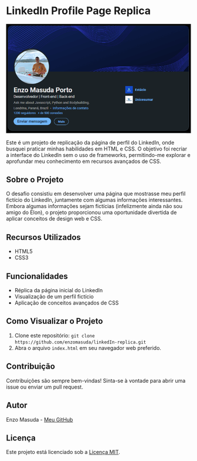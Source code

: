 # LinkedIn Profile Page Replica

![LinkedIn Replica](./assets/img/project_cover.png)

Este é um projeto de replicação da página de perfil do LinkedIn, onde busquei praticar minhas habilidades em HTML e CSS. O objetivo foi recriar a interface do LinkedIn sem o uso de frameworks, permitindo-me explorar e aprofundar meu conhecimento em recursos avançados de CSS.

## Sobre o Projeto

O desafio consistiu em desenvolver uma página que mostrasse meu perfil fictício do LinkedIn, juntamente com algumas informações interessantes. Embora algumas informações sejam fictícias (infelizmente ainda não sou amigo do Elon), o projeto proporcionou uma oportunidade divertida de aplicar conceitos de design web e CSS.

## Recursos Utilizados

- HTML5
- CSS3

## Funcionalidades

- Réplica da página inicial do LinkedIn
- Visualização de um perfil fictício
- Aplicação de conceitos avançados de CSS

## Como Visualizar o Projeto

1. Clone este repositório: `git clone https://github.com/enzomasuda/linkedIn-replica.git`
2. Abra o arquivo `index.html` em seu navegador web preferido.

## Contribuição

Contribuições são sempre bem-vindas! Sinta-se à vontade para abrir uma issue ou enviar um pull request.

## Autor

Enzo Masuda - [Meu GitHub](https://github.com/enzomasuda)

## Licença

Este projeto está licenciado sob a [Licença MIT](LICENSE).
